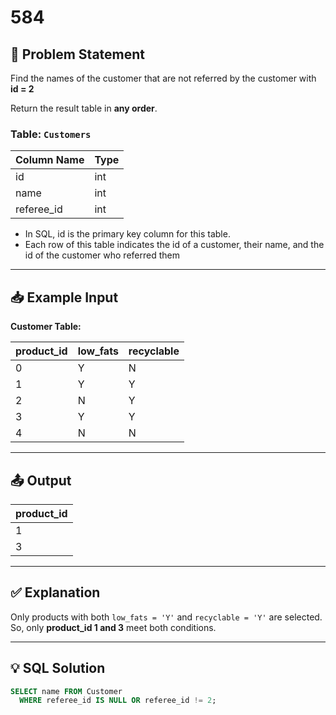 # 584

## 📝 Problem Statement

Find the names of the customer that are not referred by the customer with **id = 2**

Return the result table in **any order**.

### Table: `Customers`

| Column Name | Type         |
|-------------|--------------|
| id  | int          |
| name    | int |
| referee_id  | int |

- In SQL, id is the primary key column for this table.
- Each row of this table indicates the id of a customer, their name, and the id of the customer 
  who referred them

---

## 📥 Example Input

**Customer Table:**

| product_id | low_fats | recyclable |
|------------|----------|------------|
| 0          | Y        | N          |
| 1          | Y        | Y          |
| 2          | N        | Y          |
| 3          | Y        | Y          |
| 4          | N        | N          |

---

## 📤 Output

| product_id |
|------------|
| 1          |
| 3          |

---

## ✅ Explanation

Only products with both `low_fats = 'Y'` and `recyclable = 'Y'` are selected.  
So, only **product_id 1 and 3** meet both conditions.

---

## 💡 SQL Solution

```sql
SELECT name FROM Customer 
  WHERE referee_id IS NULL OR referee_id != 2;
